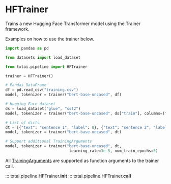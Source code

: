 # HFTrainer

Trains a new Hugging Face Transformer model using the Trainer framework.

Examples on how to use the trainer below.

```python
import pandas as pd

from datasets import load_dataset

from txtai.pipeline import HFTrainer

trainer = HFTrainer()

# Pandas DataFrame
df = pd.read_csv("training.csv")
model, tokenizer = trainer("bert-base-uncased", df)

# Hugging Face dataset
ds = load_dataset("glue", "sst2")
model, tokenizer = trainer("bert-base-uncased", ds["train"], columns=("sentence", "label"))

# List of dicts
dt = [{"text": "sentence 1", "label": 0}, {"text": "sentence 2", "label": 1}]]
model, tokenizer = trainer("bert-base-uncased", dt)

# Support additional TrainingArguments
model, tokenizer = trainer("bert-base-uncased", dt, 
                            learning_rate=3e-5, num_train_epochs=5)
```

All [TrainingArguments](https://huggingface.co/transformers/main_classes/trainer.html#transformers.TrainingArguments) are supported as function arguments to the trainer call.

::: txtai.pipeline.HFTrainer.__init__
::: txtai.pipeline.HFTrainer.__call__
